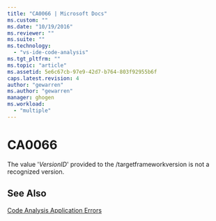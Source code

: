 ```yaml
---
title: "CA0066 | Microsoft Docs"
ms.custom: ""
ms.date: "10/19/2016"
ms.reviewer: ""
ms.suite: ""
ms.technology: 
  - "vs-ide-code-analysis"
ms.tgt_pltfrm: ""
ms.topic: "article"
ms.assetid: 5e6c67cb-97e9-42d7-b764-803f92955b6f
caps.latest.revision: 4
author: "gewarren"
ms.author: "gewarren"
manager: ghogen
ms.workload: 
  - "multiple"
---
```

# CA0066
The value '*VersionID*' provided to the /targetframeworkversion is not a recognized version.  
  
## See Also  
 [Code Analysis Application Errors](../code-quality/code-analysis-application-errors.md)